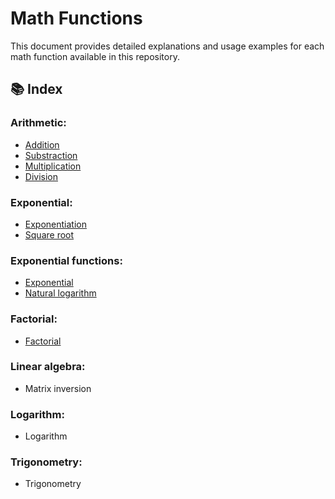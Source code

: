 # Math Functions

This document provides detailed explanations and usage examples for each math function available in this repository.

## 📚 Index
### Arithmetic:
- [Addition](arithmetic/arithmetic.md#additiona-b)
- [Substraction](arithmetic/arithmetic.md#subtractiona-b)
- [Multiplication](arithmetic/arithmetic.md#multiplicationa-b)
- [Division](arithmetic/arithmetic.md#divisiona-b)

### Exponential:
- [Exponentiation](exponential/exponential.md#powerbase-exponent)
- [Square root](exponential/exponential.md#square_rootnumber)

### Exponential functions:
- [Exponential](exponential_functions/exponential_functions.md#calculate_exponentialbase)
- [Natural logarithm](exponential_functions/exponential_functions.md#calculate_natural_logarithmnumber)

### Factorial:
- [Factorial](factorial/factorial.md#calculate_factorialnumber)

### Linear algebra:
- Matrix inversion

### Logarithm:
- Logarithm

### Trigonometry:
- Trigonometry